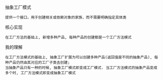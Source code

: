 
抽象工厂模式

	提供一个接口，用于创建相关或依赖对象的家族，而不需要明确指定具体类

核心实现

	在工厂方法的基础上, 新增多种产品, 每种产品的创建都是一个工厂方法模式

我的理解

	在工厂方法模式的基础上, 抽象工厂扩展为可以创建多种产品(返回值是不同的抽象产品), 每种产品仍然由其对应的工厂子类去创建; 
	当抽象产品只有一种的时候, 抽象工厂模式即变成工厂模式. 当工厂方法模式的抽象产品变成多个时, 工厂方法模式即变成抽象工厂模式
